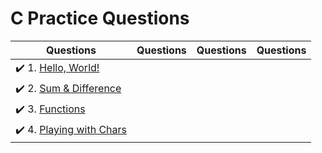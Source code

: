 # C Practice Questions

| Questions | Questions | Questions | Questions |
| ----- | ----- | ----- | ----- |
| :heavy_check_mark: 1. [Hello, World!](hello-world.c) |
| :heavy_check_mark: 2. [Sum & Difference](sum-and-difference.c) |
| :heavy_check_mark: 3. [Functions](functions.c) |
| :heavy_check_mark: 4. [Playing with Chars](playing-with-chars.c) |

